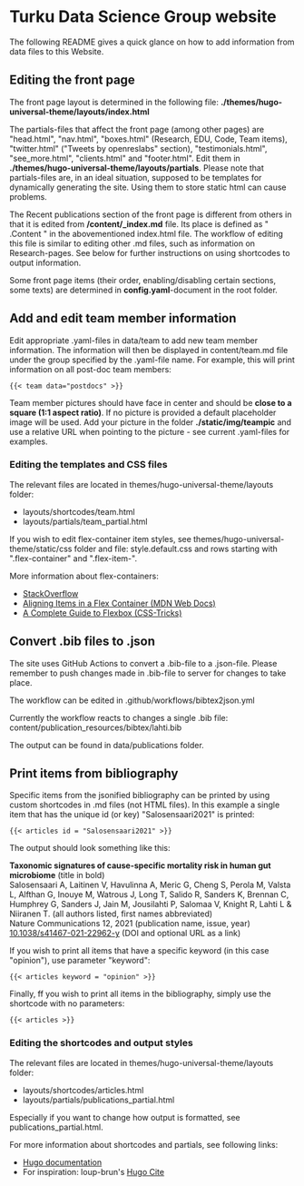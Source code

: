 # Turku Data Science Group website

The following README gives a quick glance on how to add information from data files to this Website.

## Editing the front page

The front page layout is determined in the following file: **./themes/hugo-universal-theme/layouts/index.html**

The partials-files that affect the front page (among other pages) are "head.html", "nav.html", "boxes.html" (Research, EDU, Code, Team items), "twitter.html" ("Tweets by openreslabs" section), "testimonials.html", "see_more.html", "clients.html" and "footer.html". Edit them in **./themes/hugo-universal-theme/layouts/partials**. Please note that partials-files are, in an ideal situation, supposed to be templates for dynamically generating the site. Using them to store static html can cause problems.

The Recent publications section of the front page is different from others in that it is edited from **/content/_index.md** file. Its place is defined as " .Content " in the abovementioned index.html file. The workflow of editing this file is similar to editing other .md files, such as information on Research-pages. See below for further instructions on using shortcodes to output information.

Some front page items (their order, enabling/disabling certain sections, some texts) are determined in **config.yaml**-document in the root folder.

## Add and edit team member information

Edit appropriate .yaml-files in data/team to add new team member information. The information will then be displayed in content/team.md file under the group specified by the .yaml-file name. For example, this will print information on all post-doc team members:

```
{{< team data="postdocs" >}}
```

Team member pictures should have face in center and should be **close to a square (1:1 aspect ratio)**. If no picture is provided a default placeholder image will be used. Add your picture in the folder **./static/img/teampic** and use a relative URL when pointing to the picture - see current .yaml-files for examples.

### Editing the templates and CSS files

The relevant files are located in themes/hugo-universal-theme/layouts folder:

- layouts/shortcodes/team.html
- layouts/partials/team_partial.html

If you wish to edit flex-container item styles, see themes/hugo-universal-theme/static/css folder and file: style.default.css and rows starting with ".flex-container" and ".flex-item-".

More information about flex-containers:
- [StackOverflow](https://stackoverflow.com/questions/64853394/how-to-add-text-at-the-bottom-of-each-flexbox)
- [Aligning Items in a Flex Container (MDN Web Docs)](https://developer.mozilla.org/en-US/docs/Web/CSS/CSS_Flexible_Box_Layout/Aligning_Items_in_a_Flex_Container)
- [A Complete Guide to Flexbox (CSS-Tricks)](https://css-tricks.com/snippets/css/a-guide-to-flexbox/)

## Convert .bib files to .json

The site uses GitHub Actions to convert a .bib-file to a .json-file. Please remember to push changes made in .bib-file to server for changes to take place.

The workflow can be edited in .github/workflows/bibtex2json.yml

Currently the workflow reacts to changes a single .bib file: content/publication_resources/bibtex/lahti.bib

The output can be found in data/publications folder.

## Print items from bibliography

Specific items from the jsonified bibliography can be printed by using custom shortcodes in .md files (not HTML files). In this example a single item that has the unique id (or key) "Salosensaari2021" is printed:

```
{{< articles id = "Salosensaari2021" >}}
```

The output should look something like this:

**Taxonomic signatures of cause-specific mortality risk in human gut microbiome** (title in bold)  
Salosensaari A, Laitinen V, Havulinna A, Meric G, Cheng S, Perola M, Valsta L, Alfthan G, Inouye M, Watrous J, Long T, Salido R, Sanders K, Brennan C, Humphrey G, Sanders J, Jain M, Jousilahti P, Salomaa V, Knight R, Lahti L & Niiranen T. (all authors listed, first names abbreviated)  
Nature Communications 12, 2021 (publication name, issue, year)  
[10.1038/s41467-021-22962-y](https://doi.org/10.1038/s41467-021-22962-y) (DOI and optional URL as a link)

If you wish to print all items that have a specific keyword (in this case "opinion"), use parameter "keyword":

```
{{< articles keyword = "opinion" >}}
```

Finally, ff you wish to print all items in the bibliography, simply use the shortcode with no parameters:

```
{{< articles >}}
```

### Editing the shortcodes and output styles

The relevant files are located in themes/hugo-universal-theme/layouts folder:

- layouts/shortcodes/articles.html
- layouts/partials/publications_partial.html

Especially if you want to change how output is formatted, see publications_partial.html.

For more information about shortcodes and partials, see following links: 
- [Hugo documentation](https://gohugo.io/templates/shortcode-templates/)
- For inspiration: loup-brun's [Hugo Cite](https://labs.loupbrun.ca/hugo-cite/)
